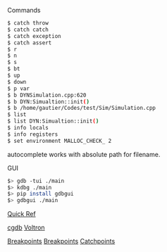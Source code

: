 Commands
``` bash
$ catch throw
$ catch catch
$ catch exception
$ catch assert
$ r
$ n
$ s
$ bt
$ up
$ down
$ p var
$ b DYNSimulation.cpp:620
$ b DYN:Simualtion::init()
$ b /home/gautier/Codes/test/Sim/Simulation.cpp
$ list
$ list DYN:Simualtion::init()
$ info locals
$ info registers
$ set environment MALLOC_CHECK_ 2
```

autocomplete works with absolute path for filename.

GUI
``` bash
$> gdb -tui ./main
$> kdbg ./main
$> pip install gdbgui
$> gdbgui ./main
```

[Quick Ref](http://beej.us/guide/bggdb/#qref)

[cgdb](https://github.com/cgdb/cgdb)
[Voltron](https://github.com/snare/voltron)

[Breakpoints](http://www.unknownroad.com/rtfm/gdbtut/gdbbreak.html)
[Breakpoints](https://sourceware.org/gdb/onlinedocs/gdb/Set-Breaks.html)
[Catchpoints](https://sourceware.org/gdb/onlinedocs/gdb/Set-Catchpoints.html)
